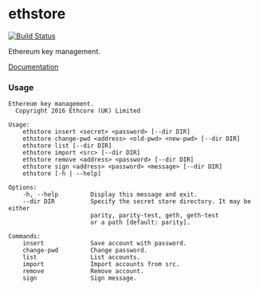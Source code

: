 # ethstore

[![Build Status][travis-image]][travis-url]

[travis-image]: https://travis-ci.org/debris/ethstore.svg?branch=master
[travis-url]: https://travis-ci.org/debris/ethstore

Ethereum key management.

[Documentation](http://debris.github.io/ethstore/ethstore/index.html)

### Usage

```
Ethereum key management.
  Copyright 2016 Ethcore (UK) Limited

Usage:
    ethstore insert <secret> <password> [--dir DIR]
    ethstore change-pwd <address> <old-pwd> <new-pwd> [--dir DIR]
    ethstore list [--dir DIR]
    ethstore import <src> [--dir DIR]
    ethstore remove <address> <password> [--dir DIR]
    ethstore sign <address> <password> <message> [--dir DIR]
    ethstore [-h | --help]

Options:
    -h, --help         Display this message and exit.
    --dir DIR          Specify the secret store directory. It may be either
                       parity, parity-test, geth, geth-test
                       or a path [default: parity].

Commands:
    insert             Save account with password.
    change-pwd         Change password.
    list               List accounts.
    import             Import accounts from src.
    remove             Remove account.
    sign               Sign message.
```

